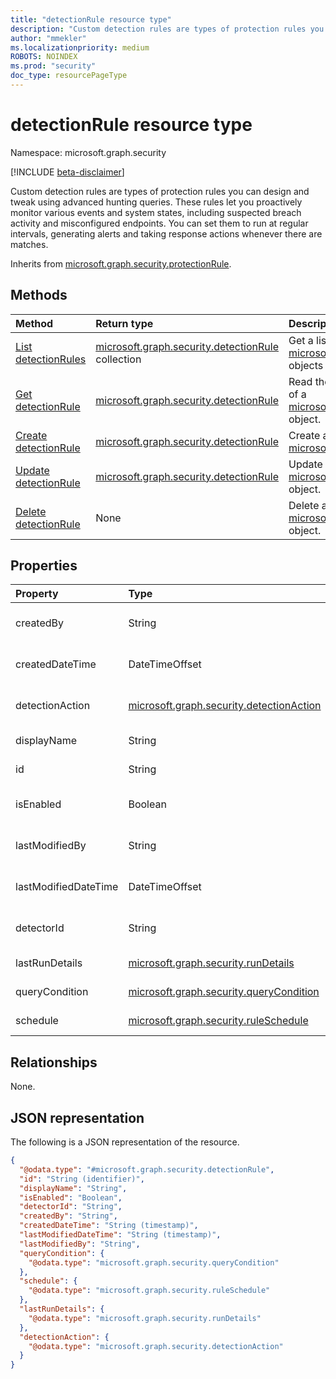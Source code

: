 ```yaml
---
title: "detectionRule resource type"
description: "Custom detection rules are types of protection rules you can design and tweak using advanced hunting queries"
author: "mmekler"
ms.localizationpriority: medium
ROBOTS: NOINDEX
ms.prod: "security"
doc_type: resourcePageType
---
```


# detectionRule resource type

Namespace: microsoft.graph.security

[!INCLUDE [beta-disclaimer](../../includes/beta-disclaimer.md)]

Custom detection rules are types of protection rules you can design and tweak using advanced hunting queries.
These rules let you proactively monitor various events and system states, including suspected breach activity and misconfigured endpoints.
You can set them to run at regular intervals, generating alerts and taking response actions whenever there are matches.

Inherits from [microsoft.graph.security.protectionRule](../resources/security-protectionrule.md).

## Methods
| Method                                                                       | Return type                                                                                 | Description                                                                                                                         |
|:-----------------------------------------------------------------------------|:--------------------------------------------------------------------------------------------|:------------------------------------------------------------------------------------------------------------------------------------|
| [List detectionRules](../api/security-detectionrule-list.md)                 | [microsoft.graph.security.detectionRule](../resources/security-detectionrule.md) collection | Get a list of the [microsoft.graph.security.detectionRule](../resources/security-detectionrule.md) objects and their properties.    |
| [Get detectionRule](../api/security-detectionrule-get.md)                    | [microsoft.graph.security.detectionRule](../resources/security-detectionrule.md)            | Read the properties and relationships of a [microsoft.graph.security.detectionRule](../resources/security-detectionrule.md) object. |
| [Create detectionRule](../api/security-detectionrule-post-detectionRules.md) | [microsoft.graph.security.detectionRule](../resources/security-detectionrule.md)            | Create a [microsoft.graph.security.detectionRule](../resources/security-detectionrule.md).                                          |
| [Update detectionRule](../api/security-detectionrule-update.md)              | [microsoft.graph.security.detectionRule](../resources/security-detectionrule.md)            | Update the properties of a [microsoft.graph.security.detectionRule](../resources/security-detectionrule.md) object.                 |
| [Delete detectionRule](../api/security-detectionrule-delete.md)              | None                                                                                        | Delete a [microsoft.graph.security.detectionRule](../resources/security-detectionrule.md) object.                                   |

## Properties
| Property             | Type                                                                                 | Description                                                                                                                                               |
|:---------------------|:-------------------------------------------------------------------------------------|:----------------------------------------------------------------------------------------------------------------------------------------------------------|
| createdBy            | String                                                                               | Name of the user or application that created the rule. Inherited from [microsoft.graph.security.protectionRule](../resources/security-protectionrule.md). |
| createdDateTime      | DateTimeOffset                                                                       | Timestamp of rule creation. Inherited from [microsoft.graph.security.protectionRule](../resources/security-protectionrule.md).                            |
| detectionAction      | [microsoft.graph.security.detectionAction](../resources/security-detectionaction.md) | Complex type representing the actions taken when a detection is made by this rule.                                                                        |
| displayName          | String                                                                               | Name of the rule. Inherited from [microsoft.graph.security.protectionRule](../resources/security-protectionrule.md).                                      |
| id                   | String                                                                               | Unique identifier to represent the rule. Inherited from [microsoft.graph.entity](../resources/entity.md).                                                 |
| isEnabled            | Boolean                                                                              | Indicates whether rule is turned on for the tenant. Inherited from [microsoft.graph.security.protectionRule](../resources/security-protectionrule.md).    |
| lastModifiedBy       | String                                                                               | Name of user or application who last updated the rule. Inherited from [microsoft.graph.security.protectionRule](../resources/security-protectionrule.md). |
| lastModifiedDateTime | DateTimeOffset                                                                       | Timestamp of when the rule was last updated. Inherited from [microsoft.graph.security.protectionRule](../resources/security-protectionrule.md).           |
| detectorId           | String                                                                               | The ID of the detector that triggered the alert. Also see the 'detectorId' field in [microsoft.graph.security.alert](../resources/security-alert.md).     |
| lastRunDetails       | [microsoft.graph.security.runDetails](../resources/security-rundetails.md)           | Complex type holding details about the last run of this rule.                                                                                             |
| queryCondition       | [microsoft.graph.security.queryCondition](../resources/security-querycondition.md)   | Complex type holding data about the advanced hunting query of this rule.                                                                                  |
| schedule             | [microsoft.graph.security.ruleSchedule](../resources/security-ruleschedule.md)       | Complex type holding data about the triggering schedule of this rule.                                                                                     |

## Relationships
None.

## JSON representation
The following is a JSON representation of the resource.
<!-- {
  "blockType": "resource",
  "keyProperty": "id",
  "@odata.type": "microsoft.graph.security.detectionRule",
  "baseType": "microsoft.graph.security.protectionRule",
  "openType": false
}
-->
``` json
{
  "@odata.type": "#microsoft.graph.security.detectionRule",
  "id": "String (identifier)",
  "displayName": "String",
  "isEnabled": "Boolean",
  "detectorId": "String",
  "createdBy": "String",
  "createdDateTime": "String (timestamp)",
  "lastModifiedDateTime": "String (timestamp)",
  "lastModifiedBy": "String",
  "queryCondition": {
    "@odata.type": "microsoft.graph.security.queryCondition"
  },
  "schedule": {
    "@odata.type": "microsoft.graph.security.ruleSchedule"
  },
  "lastRunDetails": {
    "@odata.type": "microsoft.graph.security.runDetails"
  },
  "detectionAction": {
    "@odata.type": "microsoft.graph.security.detectionAction"
  }
}
```

